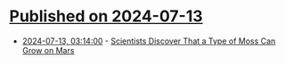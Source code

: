 # [Published on 2024-07-13](index.md)

* [2024-07-13, 03:14:00](https://soylentnews.org/article.pl?sid=24/07/12/005226&from=rss) - [Scientists Discover That a Type of Moss Can Grow on Mars](https://soylentnews.org/article.pl?sid=24/07/12/005226&from=rss)
